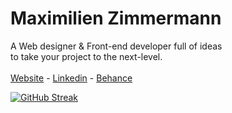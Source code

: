 <h1 align="left">Maximilien Zimmermann</h1>
<p align="left">A Web designer & Front-end developer full of ideas 
<br>to take your project to the next-level.</h3> <br><br>
<a href="https://www.maximilien.work/" target="_blank">Website</a> - 
<a href="https://www.linkedin.com/in/maximilien-zimmermann-a2a290183/" target="_blank">Linkedin</a> - 
<a href="https://www.behance.net/max-zim" target="_blank">Behance</a>


[![GitHub Streak](https://streak-stats.demolab.com/?user=maximilien0405)](https://git.io/streak-stats)
